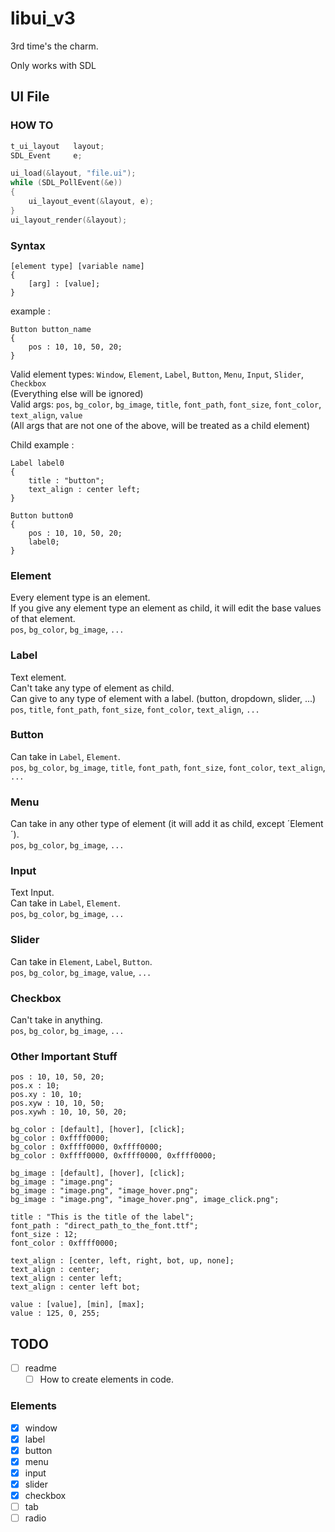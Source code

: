 # libui_v3
3rd time's the charm.

Only works with SDL

## UI File
### HOW TO
```c
t_ui_layout   layout;
SDL_Event     e;

ui_load(&layout, "file.ui");
while (SDL_PollEvent(&e))
{
    ui_layout_event(&layout, e);
}
ui_layout_render(&layout);
```
### Syntax
```
[element type] [variable name]
{
    [arg] : [value];
}
```
example :
```
Button button_name
{
    pos : 10, 10, 50, 20;
}
```
Valid element types:
`Window`,
`Element`,
`Label`,
`Button`,
`Menu`,
`Input`,
`Slider`,
`Checkbox`  
(Everything else will be ignored)  
Valid args:
`pos`,
`bg_color`,
`bg_image`,
`title`,
`font_path`,
`font_size`,
`font_color`,
`text_align`,
`value`  
(All args that are not one of the above, will be treated as a child element)

Child example :
```
Label label0
{
    title : "button";
    text_align : center left;
}

Button button0
{
    pos : 10, 10, 50, 20;
    label0;
}
```
### Element
Every element type is an element.  
If you give any element type an element as child, it will edit the base values of that element.  
`pos`, `bg_color`, `bg_image`, `...`  
### Label
Text element.  
Can't take any type of element as child.  
Can give to any type of element with a label. (button, dropdown, slider, ...)  
`pos`, `title`, `font_path`, `font_size`, `font_color`, `text_align`, `...`  
### Button
Can take in `Label`, `Element`.  
`pos`, `bg_color`, `bg_image`, `title`, `font_path`, `font_size`, `font_color`, `text_align`, `...`  
### Menu
Can take in any other type of element (it will add it as child, except ´Element´).  
`pos`, `bg_color`, `bg_image`, `...`
### Input
Text Input.  
Can take in `Label`, `Element`.  
`pos`, `bg_color`, `bg_image`, `...`  
### Slider
Can take in `Element`, `Label`, `Button`.  
`pos`, `bg_color`, `bg_image`, `value`, `...`  
### Checkbox
Can't take in anything.  
`pos`, `bg_color`, `bg_image`, `...`  

### Other Important Stuff
```
pos : 10, 10, 50, 20;
pos.x : 10;
pos.xy : 10, 10;
pos.xyw : 10, 10, 50;
pos.xywh : 10, 10, 50, 20;
```
```
bg_color : [default], [hover], [click];
bg_color : 0xffff0000;
bg_color : 0xffff0000, 0xffff0000;
bg_color : 0xffff0000, 0xffff0000, 0xffff0000;
```
```
bg_image : [default], [hover], [click];
bg_image : "image.png";
bg_image : "image.png", "image_hover.png";
bg_image : "image.png", "image_hover.png", image_click.png";
```
```
title : "This is the title of the label";
font_path : "direct_path_to_the_font.ttf";
font_size : 12;
font_color : 0xffff0000;
```
```
text_align : [center, left, right, bot, up, none];
text_align : center;
text_align : center left;
text_align : center left bot;
```
```
value : [value], [min], [max];
value : 125, 0, 255;
```

## TODO
- [ ] readme
  - [ ] How to create elements in code.
### Elements
- [x] window
- [x] label
- [x] button
- [x] menu
- [x] input
- [x] slider
- [x] checkbox
- [ ] tab
- [ ] radio
